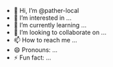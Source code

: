 - 👋 Hi, I’m @pather-local
- 👀 I’m interested in ...
- 🌱 I’m currently learning ...
- 💞️ I’m looking to collaborate on ...
- 📫 How to reach me ...
- 😄 Pronouns: ...
- ⚡ Fun fact: ...

<!---
pather-local/pather-local is a ✨ special ✨ repository because its `README.md` (this file) appears on your GitHub profile.
You can click the Preview link to take a look at your changes.
--->

